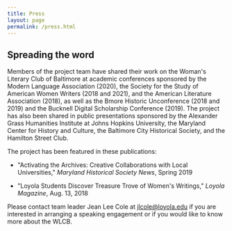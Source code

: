 ```yaml
---
title: Press
layout: page
permalink: /press.html
---
```


<style>
    #maincontent{
        font-size:1.4em;
    }
</style>

## Spreading the word

Members of the project team have shared their work on the Woman's Literary Club of Baltimore at academic conferences sponsored by the Modern Language Association (2020), the Society for the Study of American Women Writers (2018 and 2021), and the American Literature Association (2018), as well as the Bmore Historic Unconference (2018 and 2019) and the Bucknell Digital Scholarship Conference (2019). The project has also been shared in public presentations sponsored by the Alexander Grass Humanities Institute at Johns Hopkins University, the Maryland Center for History and Culture, the Baltimore City Historical Society, and the Hamilton Street Club.

The project has been featured in these publications:

- "Activating the Archives: Creative Collaborations with Local Universities," *Maryland Historical Society News*, Spring 2019

- "Loyola Students Discover Treasure Trove of Women's Writings," *Loyola Magazine*, Aug. 13, 2018

Please contact team leader Jean Lee Cole at [jlcole@loyola.edu](mailto:jlcole@loyola.edu) if you are interested in arranging a speaking engagement or if you would like to know more about the WLCB.
